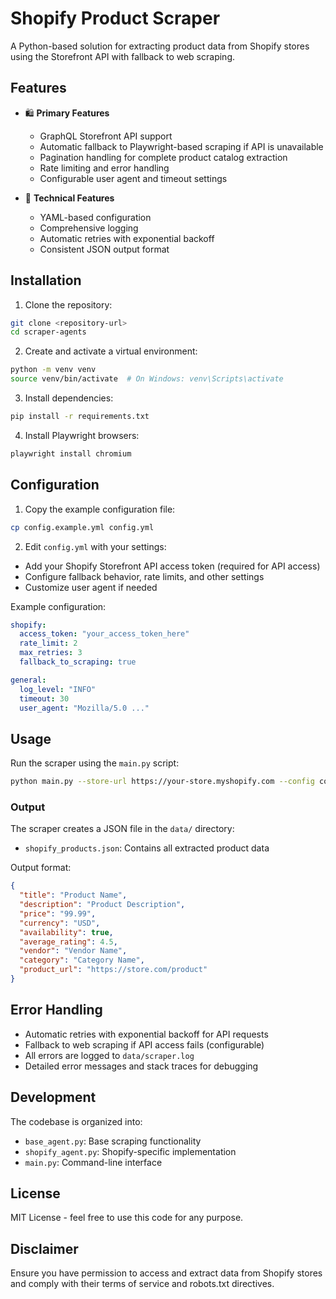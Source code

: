# Shopify Product Scraper

A Python-based solution for extracting product data from Shopify stores using the Storefront API with fallback to web scraping.

## Features

- 🛍️ **Primary Features**
  - GraphQL Storefront API support
  - Automatic fallback to Playwright-based scraping if API is unavailable
  - Pagination handling for complete product catalog extraction
  - Rate limiting and error handling
  - Configurable user agent and timeout settings

- 🧱 **Technical Features**
  - YAML-based configuration
  - Comprehensive logging
  - Automatic retries with exponential backoff
  - Consistent JSON output format

## Installation

1. Clone the repository:
```bash
git clone <repository-url>
cd scraper-agents
```

2. Create and activate a virtual environment:
```bash
python -m venv venv
source venv/bin/activate  # On Windows: venv\Scripts\activate
```

3. Install dependencies:
```bash
pip install -r requirements.txt
```

4. Install Playwright browsers:
```bash
playwright install chromium
```

## Configuration

1. Copy the example configuration file:
```bash
cp config.example.yml config.yml
```

2. Edit `config.yml` with your settings:
- Add your Shopify Storefront API access token (required for API access)
- Configure fallback behavior, rate limits, and other settings
- Customize user agent if needed

Example configuration:
```yaml
shopify:
  access_token: "your_access_token_here"
  rate_limit: 2
  max_retries: 3
  fallback_to_scraping: true

general:
  log_level: "INFO"
  timeout: 30
  user_agent: "Mozilla/5.0 ..."
```

## Usage

Run the scraper using the `main.py` script:

```bash
python main.py --store-url https://your-store.myshopify.com --config config.yml
```

### Output

The scraper creates a JSON file in the `data/` directory:
- `shopify_products.json`: Contains all extracted product data

Output format:
```json
{
  "title": "Product Name",
  "description": "Product Description",
  "price": "99.99",
  "currency": "USD",
  "availability": true,
  "average_rating": 4.5,
  "vendor": "Vendor Name",
  "category": "Category Name",
  "product_url": "https://store.com/product"
}
```

## Error Handling

- Automatic retries with exponential backoff for API requests
- Fallback to web scraping if API access fails (configurable)
- All errors are logged to `data/scraper.log`
- Detailed error messages and stack traces for debugging

## Development

The codebase is organized into:
- `base_agent.py`: Base scraping functionality
- `shopify_agent.py`: Shopify-specific implementation
- `main.py`: Command-line interface

## License

MIT License - feel free to use this code for any purpose.

## Disclaimer

Ensure you have permission to access and extract data from Shopify stores and comply with their terms of service and robots.txt directives.
